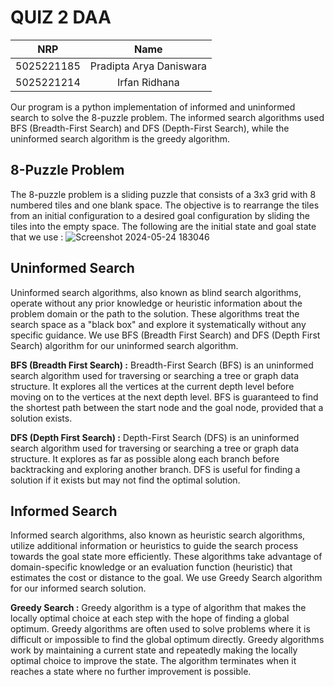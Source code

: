 # QUIZ 2 DAA

|    NRP     |      Name      |
| :--------: | :------------: |
| 5025221185 | Pradipta Arya Daniswara |
| 5025221214 | Irfan Ridhana |

Our program is a python implementation of informed and uninformed search to solve the 8-puzzle problem. The informed search algorithms used BFS (Breadth-First Search) and DFS (Depth-First Search), while the uninformed search algorithm is the greedy algorithm.

## 8-Puzzle Problem
The 8-puzzle problem is a sliding puzzle that consists of a 3x3 grid with 8 numbered tiles and one blank space. The objective is to rearrange the tiles from an initial configuration to a desired goal configuration by sliding the tiles into the empty space. The following are the initial state and goal state that we use : 
![Screenshot 2024-05-24 183046](https://github.com/SomeRandomDolphin/design-analysis-algorithm-quiz/assets/118520867/18555567-4c6f-477d-9f07-6384a8f6f6e7)

## Uninformed Search 
Uninformed search algorithms, also known as blind search algorithms, operate without any prior knowledge or heuristic information about the problem domain or the path to the solution. These algorithms treat the search space as a "black box" and explore it systematically without any specific guidance. We use BFS (Breadth First Search) and DFS (Depth First Search) algorithm for our uninformed search algorithm.

**BFS (Breadth First Search) :**
Breadth-First Search (BFS) is an uninformed search algorithm used for traversing or searching a tree or graph data structure. It explores all the vertices at the current depth level before moving on to the vertices at the next depth level. BFS is guaranteed to find the shortest path between the start node and the goal node, provided that a solution exists.

**DFS (Depth First Search) :**
Depth-First Search (DFS) is an uninformed search algorithm used for traversing or searching a tree or graph data structure. It explores as far as possible along each branch before backtracking and exploring another branch. DFS is useful for finding a solution if it exists but may not find the optimal solution.

## Informed Search 
Informed search algorithms, also known as heuristic search algorithms, utilize additional information or heuristics to guide the search process towards the goal state more efficiently. These algorithms take advantage of domain-specific knowledge or an evaluation function (heuristic) that estimates the cost or distance to the goal. We use Greedy Search algorithm for our informed search solution.

**Greedy Search :**
Greedy algorithm is a type of algorithm that makes the locally optimal choice at each step with the hope of finding a global optimum. Greedy algorithms are often used to solve problems where it is difficult or impossible to find the global optimum directly. Greedy algorithms work by maintaining a current state and repeatedly making the locally optimal choice to improve the state. The algorithm terminates when it reaches a state where no further improvement is possible.
